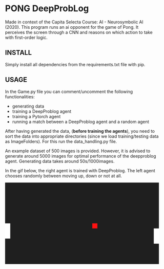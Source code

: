 # PONG DeepProbLog
Made in context of the Capita Selecta Course: AI - Neurosymbolic AI (2020). 
This program runs an ai opponent for the game of Pong. It perceives the screen through 
a CNN and reasons on which action to take with first-order logic.

## INSTALL
Simply install all dependencies from the requirements.txt file with pip.

## USAGE
In the Game.py file you can comment/uncomment the following functionalities:

* generating data
* training a DeepProblog agent
* training a Pytorch agent
* running a match between a DeepProblog agent and a random agent

After having generated the data, (**before training the agents**), you need to sort the data into appropriate directories 
(since we load training/testing data as ImageFolders).
For this run the data_handling.py file.

An example dataset of 500 images is provided. However, it is advised to generate around 5000 images for 
optimal performance of the deepproblog agent. Generating data takes around 50s/1000images.

In the gif below, the right agent is trained with DeepProblog. The left agent chooses randomly between moving up, down or not at all.
<p align="center">
	<img src="https://github.com/YannouRavoet/Pong_DeepProbLog/blob/master/agentv2.gif"/>
</p>
